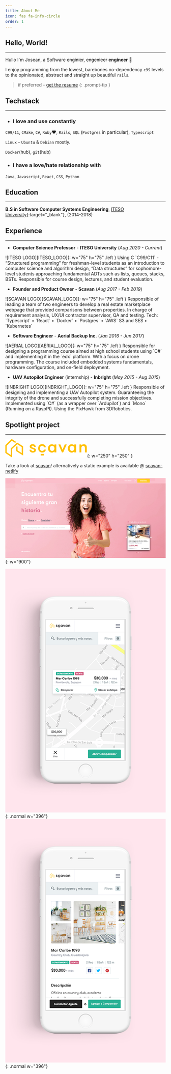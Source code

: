 ```yaml
---
title: About Me
icon: fas fa-info-circle
order: 1
---
```


## Hello, World!
---

Hullo I'm Josean, a Software ~~enginier~~, ~~engenieer~~ **engineer** :wave:

I enjoy programming from the lowest, barebones no-dependency `c99` levels to the opinionated, abstract and straight up beautiful `rails`.

> if preferred - [get the resume](/assets/docs/main.pdf)
{: .prompt-tip }

## Techstack
---
- ### I love and use constantly

`C99/11`, `CMake`, `C#`, `Ruby`:heart:, `Rails`, `SQL` (`Postgres` in particular), `Typescript`

`Linux` - `Ubuntu` & `Debian` mostly.

`Docker`(hub), `git`(hub)

- ### I have a love/hate relationship with

`Java`, `Javascript`, `React`, `CSS`, `Python`

## Education
---

**B.S in Software Computer Systems Engineering**, [ITESO University][ITESO]{:target="_blank"}, (2014-2018)

## Experience
---

- **Computer Science Professor** - **ITESO University** (*Aug 2020 - Current*)

<span>
  ![ITESO LOGO][ITESO_LOGO]{: w="75" h="75" .left }
</span>
Using C `C99/C11` - “Structured programming” for freshman-level students as an introduction to computer science and algorithm design, “Data structures” for sophomore-level students approaching fundamental ADTs such as lists, queues, stacks, BSTs. Responsible for course design, lectures, and student evaluation.

- **Founder and Product Owner** - **Scavan** (*Aug 2017 - Feb 2019*)

<span>
  ![SCAVAN LOGO][SCAVAN_LOGO]{: w="75" h="75" .left }
</span>
Responsible of leading a team of two engineers to develop a real estate marketplace webpage that provided comparisons between properties. In charge of requirement analysis, UX/UI contractor supervisor, QA and testing. Tech: `Typescript` • `React` • `Docker` • `Postgres` • `AWS` S3 and SES • `Kubernetes`

- **Software Engineer** - **Aerial Backup Inc.** (*Jan 2016 - Jun 2017*)

<span>
  ![AERIAL LOGO][AERIAL_LOGO]{: w="75" h="75" .left }
</span>
Responsible for designing a programming course aimed at high school students using `C#` and implementing it in the `edx` platform. With a focus on drone programming. The course included embedded systems fundamentals, hardware configuration, and on-field deployment.

- **UAV Autopilot Engineer** (internship) - **Inbright** (*May 2015 - Aug 2015*)

<span>
  ![INBRIGHT LOGO][INBRIGHT_LOGO]{: w="75" h="75" .left }
</span>
Responsible of designing and implementing a UAV Autopilot system. Guaranteeing the integrity of the drone and successfully completing mission objectives. Implemented using `C#` (as a wrapper over `Ardupilot`) and `Mono` (Running on a RaspPI). Using the PixHawk from 3DRobotics.

## Spotlight project
---
![SCAVAN LOGO][SCAVAN_LOGO]{: w="250" h="250" }

Take a look at [scavan](https://scavan.com/)! alternatively a static example is available @ [scavan-netlify](https://scavan.netlify.app/)

![SCAVAN MODAL][MODAL_1]{: w="900"}

![SCAVAN EXPLORE 1][EXPLORE_1]{: .normal w="396"}
![SCAVAN EXPLORE 2][EXPLORE_2]{: .normal w="396"}





[ITESO]: https://iteso.mx/
[ITESO_LOGO]: /assets/img/logos/ITESO.png
[SCAVAN_LOGO]: /assets/img/logos/scavan.svg
[AERIAL_LOGO]: /assets/img/logos/aerial_backup.png
[INBRIGHT_LOGO]: /assets/img/logos/inbright.svg
[MODAL_1]: /assets/img/scavan-app-images/modal.png
[EXPLORE_1]: /assets/img/scavan-app-images/exp-1.png
[EXPLORE_2]: /assets/img/scavan-app-images/exp-2.png